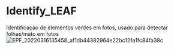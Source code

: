 # Identify_LEAF
Identificação de elementos verdes em fotos, usado para detectar folhas/mato em fotos
![EPF_20220316135458_af1db44382964e22bc121a1fc84fa38c](https://user-images.githubusercontent.com/34165801/171314607-f4803803-e98c-416c-ba99-46b4ccad7430.jpg)
